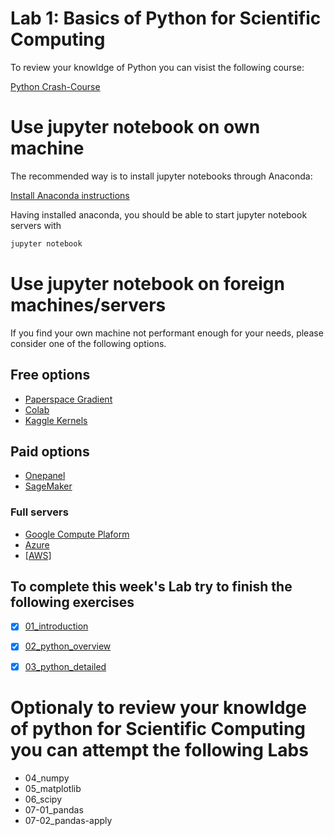 # Lab 1: Basics of Python for Scientific Computing

To review your knowldge of Python you can visist the following course:

[Python Crash-Course](https://fgnt.github.io/python_crashkurs/#/)

# Use jupyter notebook on own machine

The recommended way is to install jupyter notebooks through Anaconda:

[Install Anaconda instructions](https://docs.anaconda.com/anaconda/install/)

Having installed anaconda, you should be able to start jupyter notebook servers with

```bash
jupyter notebook
```

# Use jupyter notebook on foreign machines/servers

If you find your own machine not performant enough for your needs, please consider one of the following options.

## Free options
* [Paperspace Gradient](https://www.paperspace.com/gradient)
* [Colab](https://colab.research.google.com/)
* [Kaggle Kernels](https://www.kaggle.com/notebooks)

## Paid options
* [Onepanel](https://docs.onepanel.ai/)
* [SageMaker](https://aws.amazon.com/de/sagemaker/)

### Full servers
* [Google Compute Plaform](https://cloud.google.com/compute)
* [Azure](https://azure.microsoft.com/en-gb/)
* [[AWS] ](https://www.aws.com/)

## To complete this week's Lab try to finish the following exercises
- [x]  [01_introduction](https://github.com/baz2024/DBS_ReinforcementLearning24/blob/main/Labs/Lab1/01_introduction.ipynb)
- [x]  [02_python_overview](https://github.com/baz2024/DBS_ReinforcementLearning24/blob/main/Labs/Lab1/02_python_overview.ipynb)

- [x] [03_python_detailed](https://github.com/baz2024/DBS_ReinforcementLearning24/blob/main/Labs/Lab1/03_python_detailed.ipynb)
# Optionaly to review your knowldge of python for Scientific Computing you can attempt the following Labs
- 04_numpy
- 05_matplotlib
- 06_scipy
- 07-01_pandas
- 07-02_pandas-apply
